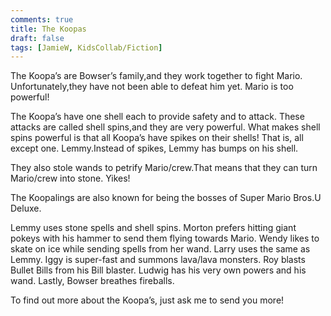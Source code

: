 ```yaml
---
comments: true
title: The Koopas
draft: false
tags: [JamieW, KidsCollab/Fiction]
---
```


The Koopa’s are Bowser’s family,and they work together to fight Mario.
Unfortunately,they have not been able to defeat him yet. Mario is too powerful!

The Koopa’s have one shell each to provide safety and to attack.
These attacks are called shell spins,and they are very powerful.
What makes shell spins powerful is that all Koopa’s have spikes
on their shells! That is, all except one. Lemmy.Instead of spikes,
Lemmy has bumps on his shell.

They also stole wands to petrify Mario/crew.That means that they can
turn Mario/crew into stone. Yikes!

The Koopalings are also known for being the bosses of Super Mario
Bros.U Deluxe.

Lemmy uses stone spells and shell spins. Morton prefers hitting giant pokeys with his hammer to send them flying towards Mario. Wendy likes
to skate on ice while sending spells from her wand. Larry uses the same as
Lemmy. Iggy is super-fast and summons lava/lava monsters. Roy blasts
Bullet Bills from his Bill blaster. Ludwig has his very own powers and his wand. Lastly, Bowser breathes fireballs.

To find out more about the Koopa’s, just ask me to send you more!
